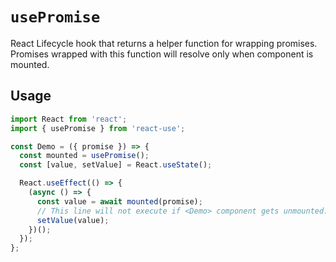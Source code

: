 # `usePromise`

React Lifecycle hook that returns a helper function for wrapping promises.
Promises wrapped with this function will resolve only when component is mounted.

## Usage

```jsx
import React from 'react';
import { usePromise } from 'react-use';

const Demo = ({ promise }) => {
  const mounted = usePromise();
  const [value, setValue] = React.useState();

  React.useEffect(() => {
    (async () => {
      const value = await mounted(promise);
      // This line will not execute if <Demo> component gets unmounted.
      setValue(value);
    })();
  });
};
```
